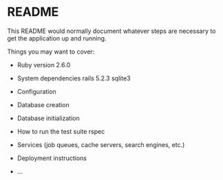 # README

This README would normally document whatever steps are necessary to get the
application up and running.

Things you may want to cover:

* Ruby version
  2.6.0

* System dependencies
  rails 5.2.3
  sqlite3
  
* Configuration

* Database creation

* Database initialization

* How to run the test suite
  rspec
* Services (job queues, cache servers, search engines, etc.)
  
* Deployment instructions
  
* ...
